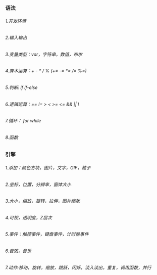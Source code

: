### 语法
###### 1.开发环境
###### 2.输入输出
###### 3.变量类型：var，字符串，数值，布尔
###### 4.算术运算：+ - * / % (+= -= *= /= %=)
###### 5.判断: if  if-else
###### 6.逻辑运算：==  != > < >= <= && || !
###### 7.循环： for while
###### 8.函数


### 引擎
###### 1.添加：颜色方块，图片，文字，GIF，粒子
###### 2.坐标，位置，分辨率，窗体大小
###### 3.大小，缩放，旋转，拉伸，图片缩放
###### 4.可视，透明度，Z层次
###### 5.事件：触控事件，键盘事件，计时器事件
###### 6.音效，音乐
###### 7.动作:移动，旋转，缩放，跳跃，闪烁，淡入淡出，重复，调用函数，并行
